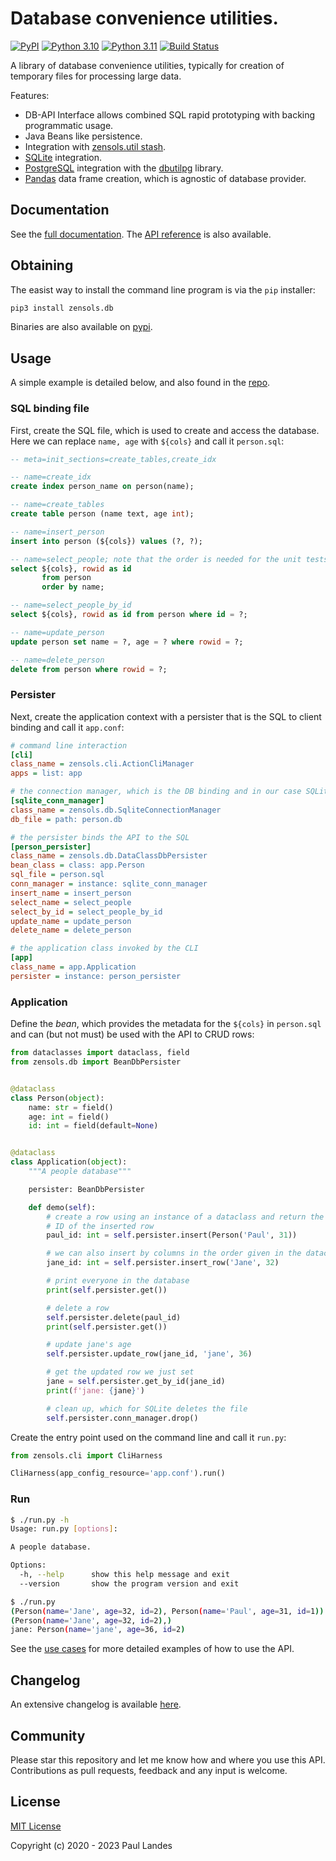 # Database convenience utilities.

[![PyPI][pypi-badge]][pypi-link]
[![Python 3.10][python310-badge]][python310-link]
[![Python 3.11][python311-badge]][python311-link]
[![Build Status][build-badge]][build-link]

A library of database convenience utilities, typically for creation of
temporary files for processing large data.

Features:
* DB-API Interface allows combined SQL rapid prototyping with backing
programmatic usage.
* Java Beans like persistence.
* Integration with [zensols.util stash].
* [SQLite] integration.
* [PostgreSQL] integration with the [dbutilpg] library.
* [Pandas] data frame creation, which is agnostic of database provider.


## Documentation

See the [full documentation](https://plandes.github.io/dbutil/index.html).
The [API reference](https://plandes.github.io/dbutil/api.html) is also
available.


## Obtaining

The easist way to install the command line program is via the `pip` installer:
```bash
pip3 install zensols.db
```

Binaries are also available on [pypi].


## Usage

A simple example is detailed below, and also found in the [repo](example).


### SQL binding file

First, create the SQL file, which is used to create and access the database.
Here we can replace `name, age` with `${cols}` and call it `person.sql`:

```sql
-- meta=init_sections=create_tables,create_idx

-- name=create_idx
create index person_name on person(name);

-- name=create_tables
create table person (name text, age int);

-- name=insert_person
insert into person (${cols}) values (?, ?);

-- name=select_people; note that the order is needed for the unit tests only
select ${cols}, rowid as id
       from person
       order by name;

-- name=select_people_by_id
select ${cols}, rowid as id from person where id = ?;

-- name=update_person
update person set name = ?, age = ? where rowid = ?;

-- name=delete_person
delete from person where rowid = ?;
```

### Persister

Next, create the application context with a persister that is the SQL to client
binding and call it `app.conf`:

```ini
# command line interaction
[cli]
class_name = zensols.cli.ActionCliManager
apps = list: app

# the connection manager, which is the DB binding and in our case SQLite
[sqlite_conn_manager]
class_name = zensols.db.SqliteConnectionManager
db_file = path: person.db

# the persister binds the API to the SQL
[person_persister]
class_name = zensols.db.DataClassDbPersister
bean_class = class: app.Person
sql_file = person.sql
conn_manager = instance: sqlite_conn_manager
insert_name = insert_person
select_name = select_people
select_by_id = select_people_by_id
update_name = update_person
delete_name = delete_person

# the application class invoked by the CLI
[app]
class_name = app.Application
persister = instance: person_persister
```


### Application

Define the *bean*, which provides the metadata for the `${cols}` in
`person.sql` and can (but not must) be used with the API to CRUD rows:

```python
from dataclasses import dataclass, field
from zensols.db import BeanDbPersister


@dataclass
class Person(object):
    name: str = field()
    age: int = field()
    id: int = field(default=None)


@dataclass
class Application(object):
    """A people database"""

    persister: BeanDbPersister

    def demo(self):
        # create a row using an instance of a dataclass and return the unique
        # ID of the inserted row
        paul_id: int = self.persister.insert(Person('Paul', 31))

        # we can also insert by columns in the order given in the dataclass
        jane_id: int = self.persister.insert_row('Jane', 32)

        # print everyone in the database
        print(self.persister.get())

        # delete a row
        self.persister.delete(paul_id)
        print(self.persister.get())

        # update jane's age
        self.persister.update_row(jane_id, 'jane', 36)

        # get the updated row we just set
        jane = self.persister.get_by_id(jane_id)
        print(f'jane: {jane}')

        # clean up, which for SQLite deletes the file
        self.persister.conn_manager.drop()
```

Create the entry point used on the command line and call it `run.py`:

```python
from zensols.cli import CliHarness

CliHarness(app_config_resource='app.conf').run()
```


### Run

```bash
$ ./run.py -h
Usage: run.py [options]:

A people database.

Options:
  -h, --help      show this help message and exit
  --version       show the program version and exit

$ ./run.py
(Person(name='Jane', age=32, id=2), Person(name='Paul', age=31, id=1))
(Person(name='Jane', age=32, id=2),)
jane: Person(name='jane', age=36, id=2)
```

See the [use cases](test/python/test_sqlite.py) for more detailed examples of
how to use the API.


## Changelog

An extensive changelog is available [here](CHANGELOG.md).


## Community

Please star this repository and let me know how and where you use this API.
Contributions as pull requests, feedback and any input is welcome.


## License

[MIT License](LICENSE.md)

Copyright (c) 2020 - 2023 Paul Landes


<!-- links -->
[pypi]: https://pypi.org/project/zensols.db/
[pypi-link]: https://pypi.python.org/pypi/zensols.db
[pypi-badge]: https://img.shields.io/pypi/v/zensols.db.svg
[python310-badge]: https://img.shields.io/badge/python-3.10-blue.svg
[python310-link]: https://www.python.org/downloads/release/python-3100
[python311-badge]: https://img.shields.io/badge/python-3.11-blue.svg
[python311-link]: https://www.python.org/downloads/release/python-3110
[build-badge]: https://github.com/plandes/dbutil/workflows/CI/badge.svg
[build-link]: https://github.com/plandes/dbutil/actions

[zensols.util stash]: https://github.com/plandes/util/blob/master/src/python/zensols/util/persist.py
[SQLite]: https://www.sqlite.org/index.html

[PostgreSQL]: https://www.postgresql.org
[dbutilpg]: https://github.com/plandes/dbutilpg
[Pandas]: https://pandas.pydata.org
